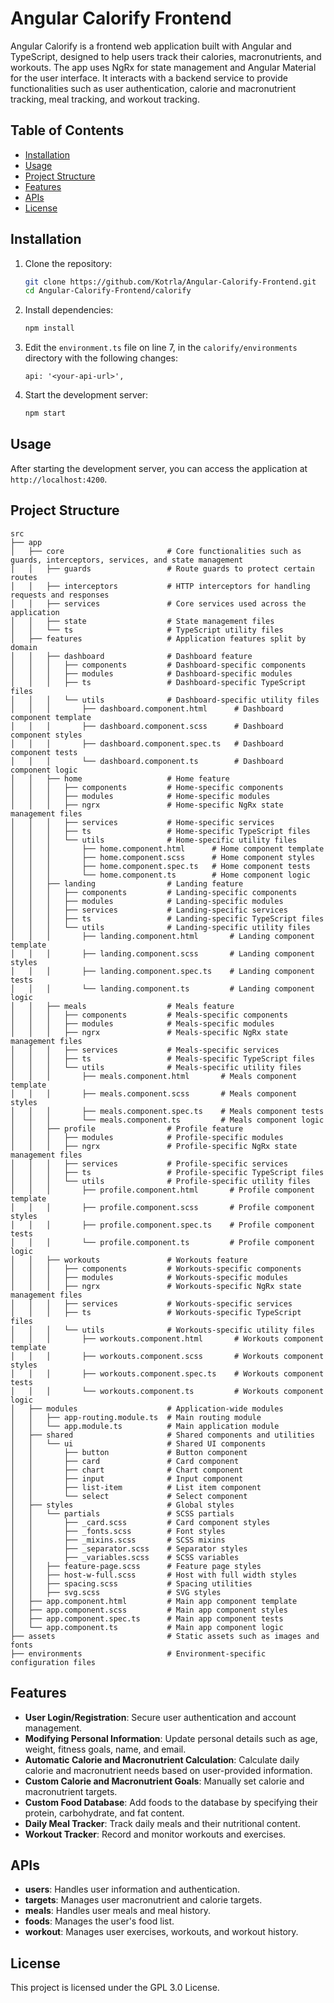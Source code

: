 # Angular Calorify Frontend

Angular Calorify is a frontend web application built with Angular and TypeScript, designed to help users track their calories,
macronutrients, and workouts. The app uses NgRx for state management and Angular Material for the user interface. It interacts with a
backend service to provide functionalities such as user authentication, calorie and macronutrient tracking, meal tracking, and workout
tracking.

## Table of Contents

- [Installation](#installation)
- [Usage](#usage)
- [Project Structure](#project-structure)
- [Features](#features)
- [APIs](#apis)
- [License](#license)

## Installation

1. Clone the repository:

   ```bash
   git clone https://github.com/Kotrla/Angular-Calorify-Frontend.git
   cd Angular-Calorify-Frontend/calorify
   ```

2. Install dependencies:

   ```bash
   npm install
   ```

3. Edit the `environment.ts` file on line 7, in the `calorify/environments` directory with the following changes:

   ```plaintext
   api: '<your-api-url>',
   ```

4. Start the development server:
   ```bash
   npm start
   ```

## Usage

After starting the development server, you can access the application at `http://localhost:4200`.

## Project Structure

```plaintext
src
├── app
│   ├── core                       # Core functionalities such as guards, interceptors, services, and state management
│   │   ├── guards                 # Route guards to protect certain routes
│   │   ├── interceptors           # HTTP interceptors for handling requests and responses
│   │   ├── services               # Core services used across the application
│   │   ├── state                  # State management files
│   │   └── ts                     # TypeScript utility files
│   ├── features                   # Application features split by domain
│   │   ├── dashboard              # Dashboard feature
│   │   │   ├── components         # Dashboard-specific components
│   │   │   ├── modules            # Dashboard-specific modules
│   │   │   ├── ts                 # Dashboard-specific TypeScript files
│   │   │   └── utils              # Dashboard-specific utility files
│   │   │       ├── dashboard.component.html      # Dashboard component template
│   │   │       ├── dashboard.component.scss      # Dashboard component styles
│   │   │       ├── dashboard.component.spec.ts   # Dashboard component tests
│   │   │       └── dashboard.component.ts        # Dashboard component logic
│   │   ├── home                   # Home feature
│   │   │   ├── components         # Home-specific components
│   │   │   ├── modules            # Home-specific modules
│   │   │   ├── ngrx               # Home-specific NgRx state management files
│   │   │   ├── services           # Home-specific services
│   │   │   ├── ts                 # Home-specific TypeScript files
│   │   │   └── utils              # Home-specific utility files
│   │   │       ├── home.component.html      # Home component template
│   │   │       ├── home.component.scss      # Home component styles
│   │   │       ├── home.component.spec.ts   # Home component tests
│   │   │       └── home.component.ts        # Home component logic
│   │   ├── landing                # Landing feature
│   │   │   ├── components         # Landing-specific components
│   │   │   ├── modules            # Landing-specific modules
│   │   │   ├── services           # Landing-specific services
│   │   │   ├── ts                 # Landing-specific TypeScript files
│   │   │   └── utils              # Landing-specific utility files
│   │   │       ├── landing.component.html       # Landing component template
│   │   │       ├── landing.component.scss       # Landing component styles
│   │   │       ├── landing.component.spec.ts    # Landing component tests
│   │   │       └── landing.component.ts         # Landing component logic
│   │   ├── meals                  # Meals feature
│   │   │   ├── components         # Meals-specific components
│   │   │   ├── modules            # Meals-specific modules
│   │   │   ├── ngrx               # Meals-specific NgRx state management files
│   │   │   ├── services           # Meals-specific services
│   │   │   ├── ts                 # Meals-specific TypeScript files
│   │   │   └── utils              # Meals-specific utility files
│   │   │       ├── meals.component.html       # Meals component template
│   │   │       ├── meals.component.scss       # Meals component styles
│   │   │       ├── meals.component.spec.ts    # Meals component tests
│   │   │       └── meals.component.ts         # Meals component logic
│   │   ├── profile                # Profile feature
│   │   │   ├── modules            # Profile-specific modules
│   │   │   ├── ngrx               # Profile-specific NgRx state management files
│   │   │   ├── services           # Profile-specific services
│   │   │   ├── ts                 # Profile-specific TypeScript files
│   │   │   └── utils              # Profile-specific utility files
│   │   │       ├── profile.component.html       # Profile component template
│   │   │       ├── profile.component.scss       # Profile component styles
│   │   │       ├── profile.component.spec.ts    # Profile component tests
│   │   │       └── profile.component.ts         # Profile component logic
│   │   ├── workouts               # Workouts feature
│   │   │   ├── components         # Workouts-specific components
│   │   │   ├── modules            # Workouts-specific modules
│   │   │   ├── ngrx               # Workouts-specific NgRx state management files
│   │   │   ├── services           # Workouts-specific services
│   │   │   ├── ts                 # Workouts-specific TypeScript files
│   │   │   └── utils              # Workouts-specific utility files
│   │   │       ├── workouts.component.html       # Workouts component template
│   │   │       ├── workouts.component.scss       # Workouts component styles
│   │   │       ├── workouts.component.spec.ts    # Workouts component tests
│   │   │       └── workouts.component.ts         # Workouts component logic
│   ├── modules                    # Application-wide modules
│   │   ├── app-routing.module.ts  # Main routing module
│   │   └── app.module.ts          # Main application module
│   ├── shared                     # Shared components and utilities
│   │   └── ui                     # Shared UI components
│   │       ├── button             # Button component
│   │       ├── card               # Card component
│   │       ├── chart              # Chart component
│   │       ├── input              # Input component
│   │       ├── list-item          # List item component
│   │       └── select             # Select component
│   ├── styles                     # Global styles
│   │   └── partials               # SCSS partials
│   │       ├── _card.scss         # Card component styles
│   │       ├── _fonts.scss        # Font styles
│   │       ├── _mixins.scss       # SCSS mixins
│   │       ├── _separator.scss    # Separator styles
│   │       ├── _variables.scss    # SCSS variables
│   │   ├── feature-page.scss      # Feature page styles
│   │   ├── host-w-full.scss       # Host with full width styles
│   │   ├── spacing.scss           # Spacing utilities
│   │   ├── svg.scss               # SVG styles
│   ├── app.component.html         # Main app component template
│   ├── app.component.scss         # Main app component styles
│   ├── app.component.spec.ts      # Main app component tests
│   └── app.component.ts           # Main app component logic
├── assets                         # Static assets such as images and fonts
├── environments                   # Environment-specific configuration files
```

## Features

- **User Login/Registration**: Secure user authentication and account management.
- **Modifying Personal Information**: Update personal details such as age, weight, fitness goals, name, and email.
- **Automatic Calorie and Macronutrient Calculation**: Calculate daily calorie and macronutrient needs based on user-provided information.
- **Custom Calorie and Macronutrient Goals**: Manually set calorie and macronutrient targets.
- **Custom Food Database**: Add foods to the database by specifying their protein, carbohydrate, and fat content.
- **Daily Meal Tracker**: Track daily meals and their nutritional content.
- **Workout Tracker**: Record and monitor workouts and exercises.

## APIs

- **users**: Handles user information and authentication.
- **targets**: Manages user macronutrient and calorie targets.
- **meals**: Handles user meals and meal history.
- **foods**: Manages the user's food list.
- **workout**: Manages user exercises, workouts, and workout history.

## License

This project is licensed under the GPL 3.0 License.

